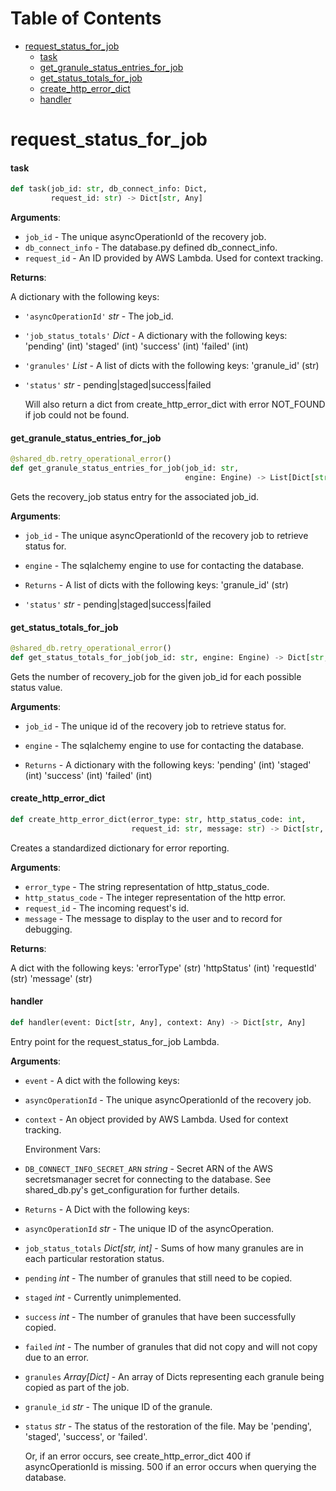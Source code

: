 # Table of Contents

* [request\_status\_for\_job](#request_status_for_job)
  * [task](#request_status_for_job.task)
  * [get\_granule\_status\_entries\_for\_job](#request_status_for_job.get_granule_status_entries_for_job)
  * [get\_status\_totals\_for\_job](#request_status_for_job.get_status_totals_for_job)
  * [create\_http\_error\_dict](#request_status_for_job.create_http_error_dict)
  * [handler](#request_status_for_job.handler)

<a id="request_status_for_job"></a>

# request\_status\_for\_job

<a id="request_status_for_job.task"></a>

#### task

```python
def task(job_id: str, db_connect_info: Dict,
         request_id: str) -> Dict[str, Any]
```

**Arguments**:

- `job_id` - The unique asyncOperationId of the recovery job.
- `db_connect_info` - The database.py defined db_connect_info.
- `request_id` - An ID provided by AWS Lambda. Used for context tracking.

**Returns**:

  A dictionary with the following keys:
- `'asyncOperationId'` _str_ - The job_id.
- `'job_status_totals'` _Dict_ - A dictionary with the following keys:
  'pending' (int)
  'staged' (int)
  'success' (int)
  'failed' (int)
- `'granules'` _List_ - A list of dicts with the following keys:
  'granule_id' (str)
- `'status'` _str_ - pending|staged|success|failed
  
  Will also return a dict from create_http_error_dict with error NOT_FOUND if job could not be found.

<a id="request_status_for_job.get_granule_status_entries_for_job"></a>

#### get\_granule\_status\_entries\_for\_job

```python
@shared_db.retry_operational_error()
def get_granule_status_entries_for_job(job_id: str,
                                       engine: Engine) -> List[Dict[str, Any]]
```

Gets the recovery_job status entry for the associated job_id.

**Arguments**:

- `job_id` - The unique asyncOperationId of the recovery job to retrieve status for.
- `engine` - The sqlalchemy engine to use for contacting the database.
  
- `Returns` - A list of dicts with the following keys:
  'granule_id' (str)
- `'status'` _str_ - pending|staged|success|failed

<a id="request_status_for_job.get_status_totals_for_job"></a>

#### get\_status\_totals\_for\_job

```python
@shared_db.retry_operational_error()
def get_status_totals_for_job(job_id: str, engine: Engine) -> Dict[str, int]
```

Gets the number of recovery_job for the given job_id for each possible status value.

**Arguments**:

- `job_id` - The unique id of the recovery job to retrieve status for.
- `engine` - The sqlalchemy engine to use for contacting the database.
  
- `Returns` - A dictionary with the following keys:
  'pending' (int)
  'staged' (int)
  'success' (int)
  'failed' (int)

<a id="request_status_for_job.create_http_error_dict"></a>

#### create\_http\_error\_dict

```python
def create_http_error_dict(error_type: str, http_status_code: int,
                           request_id: str, message: str) -> Dict[str, Any]
```

Creates a standardized dictionary for error reporting.

**Arguments**:

- `error_type` - The string representation of http_status_code.
- `http_status_code` - The integer representation of the http error.
- `request_id` - The incoming request's id.
- `message` - The message to display to the user and to record for debugging.

**Returns**:

  A dict with the following keys:
  'errorType' (str)
  'httpStatus' (int)
  'requestId' (str)
  'message' (str)

<a id="request_status_for_job.handler"></a>

#### handler

```python
def handler(event: Dict[str, Any], context: Any) -> Dict[str, Any]
```

Entry point for the request_status_for_job Lambda.

**Arguments**:

- `event` - A dict with the following keys:
- `asyncOperationId` - The unique asyncOperationId of the recovery job.
- `context` - An object provided by AWS Lambda. Used for context tracking.
  
  Environment Vars:
- `DB_CONNECT_INFO_SECRET_ARN` _string_ - Secret ARN of the AWS secretsmanager secret for connecting to the database.
  See shared_db.py's get_configuration for further details.
  
- `Returns` - A Dict with the following keys:
- `asyncOperationId` _str_ - The unique ID of the asyncOperation.
- `job_status_totals` _Dict[str, int]_ - Sums of how many granules are in each particular restoration status.
- `pending` _int_ - The number of granules that still need to be copied.
- `staged` _int_ - Currently unimplemented.
- `success` _int_ - The number of granules that have been successfully copied.
- `failed` _int_ - The number of granules that did not copy and will not copy due to an error.
- `granules` _Array[Dict]_ - An array of Dicts representing each granule being copied as part of the job.
- `granule_id` _str_ - The unique ID of the granule.
- `status` _str_ - The status of the restoration of the file. May be 'pending', 'staged', 'success', or 'failed'.
  
  Or, if an error occurs, see create_http_error_dict
  400 if asyncOperationId is missing. 500 if an error occurs when querying the database.

